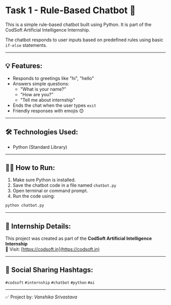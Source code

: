 
# Task 1 - Rule-Based Chatbot 🤖

This is a simple rule-based chatbot built using Python. It is part of the CodSoft Artificial Intelligence Internship.

The chatbot responds to user inputs based on predefined rules using basic `if-else` statements.

---

## 💡 Features:
- Responds to greetings like "hi", "hello"
- Answers simple questions:
  - "What is your name?"
  - "How are you?"
  - "Tell me about internship"
- Ends the chat when the user types `exit`
- Friendly responses with emojis 😊

---

## 🛠️ Technologies Used:
- Python (Standard Library)

---

## 🧑‍💻 How to Run:
1. Make sure Python is installed.
2. Save the chatbot code in a file named `chatbot.py`
3. Open terminal or command prompt.
4. Run the code using:

```bash
python chatbot.py
```

---

## 📌 Internship Details:
This project was created as part of the **CodSoft Artificial Intelligence Internship**  
🔗 Visit: [https://codsoft.in](https://codsoft.in)

---

## 📢 Social Sharing Hashtags:
`#codsoft` `#internship` `#chatbot` `#python` `#ai`

---

✅ Project by: *Vanshika Srivastava*
